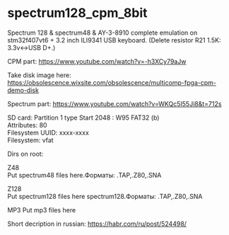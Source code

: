 # spectrum128_cpm_8bit

Spectrum 128 & spectrum48 & AY-3-8910 complete emulation on stm32f407vt6 + 3.2 inch ILI9341
USB keyboard. (Delete resistor R21 1.5K: 3.3v<->USB D+.)


CPM part:
https://www.youtube.com/watch?v=-h3XCy79aJw


Take disk image here:
https://obsolescence.wixsite.com/obsolescence/multicomp-fpga-cpm-demo-disk


Spectrum part:
https://www.youtube.com/watch?v=WKQc5I55Ji8&t=712s

SD card:
Partition 1 type Start 2048 : W95 FAT32 (b)     
      Attributes: 80                       
 Filesystem UUID: xxxx-xxxx   
      Filesystem: vfat  

Dirs on root:

Z48             
   Put spectrum48 files here.Форматы: .TAP,.Z80,.SNA


Z128           
   Put spectrum128 files here spectrum128.Форматы: .TAP,.Z80,.SNA

MP3
   Put mp3 files here
   
Short decription in russian:
https://habr.com/ru/post/524498/   
